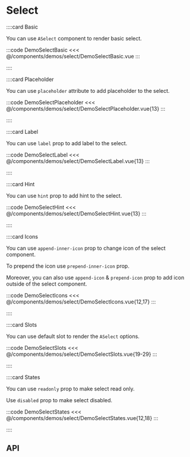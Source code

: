 <script lang="ts" setup>
import api from '@anu/component-meta/ASelect.json';
</script>

# Select

<!-- 👉 Basic -->
::::card Basic

You can use `ASelect` component to render basic select.

:::code DemoSelectBasic
<<< @/components/demos/select/DemoSelectBasic.vue
:::

::::

<!-- 👉 Placeholder -->
::::card Placeholder

You can use `placeholder` attribute to add placeholder to the select.

:::code DemoSelectPlaceholder
<<< @/components/demos/select/DemoSelectPlaceholder.vue{13}
:::

::::

<!-- 👉 Label -->
::::card Label

You can use `label` prop to add label to the select.

:::code DemoSelectLabel
<<< @/components/demos/select/DemoSelectLabel.vue{13}
:::

::::

<!-- 👉 Hint -->
::::card Hint

You can use `hint` prop to add hint to the select.

:::code DemoSelectHint
<<< @/components/demos/select/DemoSelectHint.vue{13}
:::

::::

<!-- 👉 Icons -->
::::card Icons

You can use `append-inner-icon` prop to change icon of the select component.

To prepend the icon use `prepend-inner-icon` prop.

Moreover, you can also use `append-icon` & `prepend-icon` prop to add icon outside of the select component.

:::code DemoSelectIcons
<<< @/components/demos/select/DemoSelectIcons.vue{12,17}
:::

::::

<!-- 👉 Slots -->
::::card Slots

You can use default slot to render the `ASelect` options.

:::code DemoSelectSlots
<<< @/components/demos/select/DemoSelectSlots.vue{19-29}
:::

::::

<!-- 👉 States -->
::::card States

You can use `readonly` prop to make select read only.

Use `disabled` prop to make select disabled.

:::code DemoSelectStates
<<< @/components/demos/select/DemoSelectStates.vue{12,18}
:::

::::

<!-- 👉 API -->
## API

<Api :api="api"></Api>
